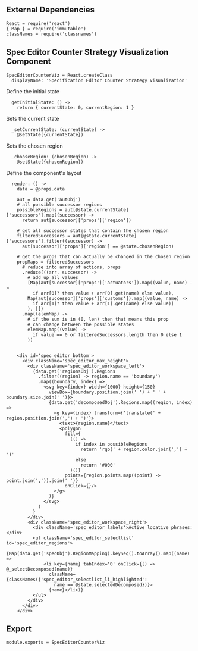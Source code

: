 External Dependencies
---------------------

    React = require('react')
    { Map } = require('immutable')
    classNames = require('classnames')

Spec Editor Counter Strategy Visualization Component
----------------------------------------------------

    SpecEditorCounterViz = React.createClass
      displayName: 'Specification Editor Counter Strategy Visualization'

Define the initial state

      getInitialState: () ->
        return { currentState: 0, currentRegion: 1 }

Sets the current state

      _setCurrentState: (currentState) ->
        @setState({currentState})

Sets the chosen region

      _chooseRegion: (chosenRegion) ->
        @setState({chosenRegion})

Define the component's layout

      render: () ->
        data = @props.data

        aut = data.get('autObj')
        # all possible successor regions
        possibleRegions = aut[@state.currentState]['successors'].map((successor) ->
          return aut[successor]['props']['region'])

        # get all successor states that contain the chosen region
        filteredSuccessors = aut[@state.currentState]['successors'].filter((successor) ->
          aut[successor]['props']['region'] == @state.chosenRegion)

        # get the props that can actually be changed in the chosen region
        propMaps = filteredSuccessors
          # reduce into array of actions, props
          .reduce(((arr, successor) ->
            # add up all values
            [Map(aut[successor]['props']['actuators']).map((value, name) ->
              if arr[0]? then value + arr[0].get(name) else value),
            Map(aut[successor]['props']['customs']).map((value, name) ->
              if arr[1]? then value + arr[1].get(name) else value)]
            ), [])
          .map((elemMap) ->
            # if the sum is in (0, len) then that means this prop
            # can change between the possible states
            elemMap.map((value) -> 
              if value == 0 or filteredSuccessors.length then 0 else 1
            ))


        <div id='spec_editor_bottom'>
          <div className='spec_editor_max_height'>
            <div className='spec_editor_workspace_left'>
              {data.get('regionsObj').Regions
                .filter((region) -> region.name == 'boundary')
                .map((boundary, index) =>
                  <svg key={index} width={1000} height={150}
                    viewBox={boundary.position.join(' ') + ' ' + boundary.size.join(' ')}>
                    {data.get('decomposedObj').Regions.map((region, index) =>
                      <g key={index} transform={'translate(' + region.position.join(',') + ')'}>
                        <text>{region.name}</text>
                        <polygon
                          fill={
                            (() =>
                              if index in possibleRegions
                                return 'rgb(' + region.color.join(',') + ')'
                              else
                                return '#000'
                            )()}
                          points={region.points.map((point) -> point.join(',')).join(' ')}
                          onClick={}/>
                      </g>
                    )}
                  </svg>
                )
              }
            </div>
            <div className='spec_editor_workspace_right'>
              <div className='spec_editor_labels'>Active locative phrases:</div>
              <ul className='spec_editor_selectlist' id='spec_editor_regions'>
                {Map(data.get('specObj').RegionMapping).keySeq().toArray().map((name) =>
                  <li key={name} tabIndex='0' onClick={() => @_selectDecomposed(name)}
                    className={classNames({'spec_editor_selectlist_li_highlighted':
                      name == @state.selectedDecomposed})}>
                    {name}</li>)}
              </ul>
            </div>
          </div>
        </div>


Export
------

    module.exports = SpecEditorCounterViz
